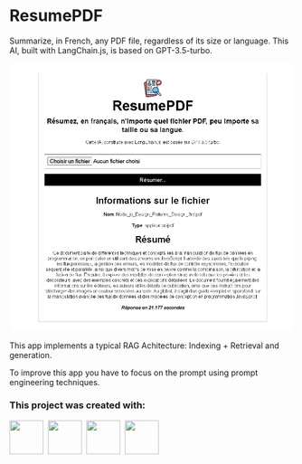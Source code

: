 # ResumePDF

Summarize, in French, any PDF file, regardless of its size or language. This AI, built with LangChain.js, is based on GPT-3.5-turbo.

![alt text](image.png)

This app implements a typical RAG Achitecture: Indexing + Retrieval and generation.

To improve this app you have to focus on the prompt using prompt engineering techniques.

### This project was created with:
<div>
  <img src="https://cdn.jsdelivr.net/gh/devicons/devicon@latest/icons/bun/bun-original.svg" width="60px" height="60px"/>&nbsp;
  <img src="https://cdn.jsdelivr.net/gh/devicons/devicon@latest/icons/typescript/typescript-original.svg" width="60px" height="60px"/>&nbsp;
  <img src="https://upload.wikimedia.org/wikipedia/commons/5/51/LangChain_logo.svg" width="60px" height="60px"/>&nbsp;
  <img src="https://www.cdnlogo.com/logos/o/38/openai.svg" width="60px" height="60px"/>&nbsp;
</div>